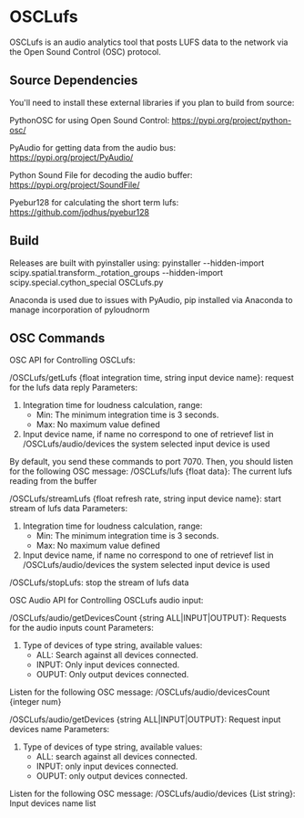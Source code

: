 # OSCLufs
OSCLufs is an audio analytics tool that posts LUFS data to the network via the Open Sound Control (OSC) protocol. 

## Source Dependencies
You'll need to install these external libraries if you plan to build from source:

PythonOSC for using Open Sound Control: https://pypi.org/project/python-osc/

PyAudio for getting data from the audio bus: https://pypi.org/project/PyAudio/

Python Sound File for decoding the audio buffer: https://pypi.org/project/SoundFile/

Pyebur128 for calculating the short term lufs: https://github.com/jodhus/pyebur128

## Build
Releases are built with pyinstaller using: pyinstaller --hidden-import scipy.spatial.transform._rotation_groups --hidden-import scipy.special.cython_special OSCLufs.py

Anaconda is used due to issues with PyAudio, pip installed via Anaconda to manage incorporation of pyloudnorm

## OSC Commands

OSC API for Controlling OSCLufs:

/OSCLufs/getLufs {float integration time, string input device name}: request for the lufs data reply
Parameters:
1. Integration time for loudness calculation, range:
    * Min: The minimum integration time is 3 seconds.
    * Max: No maximum value defined
2. Input device name, if name no correspond to one of retrievef list in /OSCLufs/audio/devices
        the system selected input device is used

By default, you send these commands to port 7070. Then, you should listen for the following OSC message:
/OSCLufs/lufs {float data}: The current lufs reading from the buffer

/OSCLufs/streamLufs {float refresh rate, string input device name}: start stream of lufs data
Parameters:
1. Integration time for loudness calculation, range:
    * Min: The minimum integration time is 3 seconds.
    * Max: No maximum value defined
2. Input device name, if name no correspond to one of retrievef list in /OSCLufs/audio/devices
        the system selected input device is used

/OSCLufs/stopLufs: stop the stream of lufs data

OSC Audio API for Controlling OSCLufs audio input:

/OSCLufs/audio/getDevicesCount {string ALL|INPUT|OUTPUT}: Requests for the audio inputs count
Parameters:
1. Type of devices of type string, available values:
    * ALL: Search against all devices connected.
    * INPUT: Only input devices connected.
    * OUPUT: Only output devices connected.

Listen for the following OSC message:
/OSCLufs/audio/devicesCount {integer num}

/OSCLufs/audio/getDevices {string ALL|INPUT|OUTPUT}: Request input devices name
Parameters:
1. Type of devices of type string, available values:
    * ALL: search against all devices connected.
    * INPUT: only input devices connected.
    * OUPUT: only output devices connected.

Listen for the following OSC message:
/OSCLufs/audio/devices {List string}: Input devices name list

